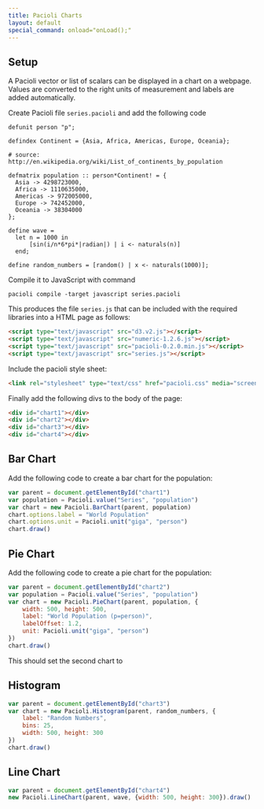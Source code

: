```yaml
---
title: Pacioli Charts
layout: default
special_command: onload="onLoad();"
---
```



Setup
-----

A Pacioli vector or list of scalars can be displayed in a chart on a
webpage. Values are converted to the right units of measurement and
labels are added automatically.

Create Pacioli file `series.pacioli` and add the following code

```
defunit person "p";

defindex Continent = {Asia, Africa, Americas, Europe, Oceania};

# source: http://en.wikipedia.org/wiki/List_of_continents_by_population

defmatrix population :: person*Continent! = {
  Asia -> 4298723000,
  Africa -> 1110635000,
  Americas -> 972005000,
  Europe -> 742452000,
  Oceania -> 38304000
};

define wave =
  let n = 1000 in
      [sin(i/n*6*pi*|radian|) | i <- naturals(n)]
  end;

define random_numbers = [random() | x <- naturals(1000)];
```

Compile it to JavaScript with command

    pacioli compile -target javascript series.pacioli

This produces the file `series.js` that can be included with the
required libraries into a HTML page as follows:

```html
<script type="text/javascript" src="d3.v2.js"></script>
<script type="text/javascript" src="numeric-1.2.6.js"></script>
<script type="text/javascript" src="pacioli-0.2.0.min.js"></script>
<script type="text/javascript" src="series.js"></script>
```

Include the pacioli style sheet:

```html
<link rel="stylesheet" type="text/css" href="pacioli.css" media="screen" />
```

Finally add the following divs to the body of the page:

```html
<div id="chart1"></div>
<div id="chart2"></div>
<div id="chart3"></div>
<div id="chart4"></div>
```


Bar Chart
---------

Add the following code to create a bar chart for the population:

```javascript
var parent = document.getElementById("chart1")
var population = Pacioli.value("Series", "population")
var chart = new Pacioli.BarChart(parent, population)
chart.options.label = "World Population"
chart.options.unit = Pacioli.unit("giga", "person")
chart.draw()
```

<div id="chart1"></div>


Pie Chart
---------

Add the following code to create a pie chart for the population:

```javascript
var parent = document.getElementById("chart2")
var population = Pacioli.value("Series", "population")
var chart = new Pacioli.PieChart(parent, population, {
    width: 500, height: 500,
    label: "World Population (p=person)",
    labelOffset: 1.2,
    unit: Pacioli.unit("giga", "person")
})
chart.draw()
```

This should set the second chart to 

<div id="chart2"></div>


Histogram
---------

```javascript
var parent = document.getElementById("chart3")
var chart = new Pacioli.Histogram(parent, random_numbers, {
    label: "Random Numbers",
    bins: 25, 
    width: 500, height: 300
})
chart.draw()
```

<div id="chart3"></div>


Line Chart
----------

```javascript
var parent = document.getElementById("chart4")
new Pacioli.LineChart(parent, wave, {width: 500, height: 300}).draw()
```

<div id="chart4"></div>


<script>

function onLoad() {

    var population = Pacioli.value("Series", "population")
    var wave = Pacioli.value("Series", "wave")
    var random_numbers = Pacioli.value("Series", "random_numbers")

    var parent = document.getElementById("chart1")
    var chart = new Pacioli.BarChart(parent, population)
    chart.options.label = "World Population"
    chart.options.unit = Pacioli.unit("giga", "person")
    chart.draw()

    var parent = document.getElementById("chart2")
    var chart = new Pacioli.PieChart(parent, population, {
        width: 500, height: 500,
        label: "World Population (p=person)",
        labelOffset: 1.2,
        unit: Pacioli.unit("giga", "person")
    })
    chart.draw()

    var parent = document.getElementById("chart3")
    var chart = new Pacioli.Histogram(parent, random_numbers, {
        label: "Random Numbers",
        bins: 25, 
        width: 500, height: 300
    })
    chart.draw()

    var parent = document.getElementById("chart4")
    new Pacioli.LineChart(parent, wave, {width: 500, height: 300}).draw()

}

</script>

<script type="text/javascript" src="javascripts/d3.v2.js"></script>
<script type="text/javascript" src="javascripts/numeric-1.2.6.js"></script>
<script type="text/javascript" src="javascripts/pacioli-0.2.0.min.js"></script>
<script type="text/javascript" src="javascripts/series.js"></script>